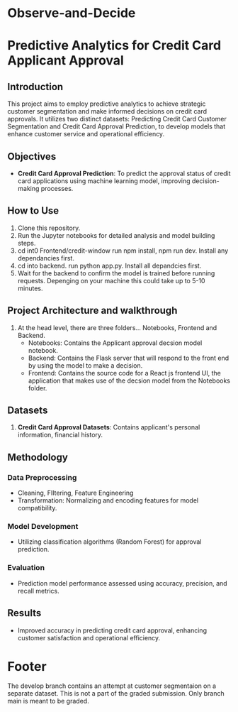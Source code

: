 # Observe-and-Decide

# Predictive Analytics for Credit Card Applicant Approval

## Introduction

This project aims to employ predictive analytics to achieve strategic customer segmentation and make informed decisions on credit card approvals. It utilizes two distinct datasets: Predicting Credit Card Customer Segmentation and Credit Card Approval Prediction, to develop models that enhance customer service and operational efficiency.

## Objectives

- **Credit Card Approval Prediction**: To predict the approval status of credit card applications using machine learning model, improving decision-making processes.

## How to Use

1. Clone this repository.
2. Run the Jupyter notebooks for detailed analysis and model building steps.
3. cd int0 Frontend/credit-window run npm install, npm run dev. Install any dependancies first.
4. cd into backend. run python app.py. Install all depandcies first.
5. Wait for the backend to confirm the model is trained before running requests. Depenging on your machine this could take up to 5-10 minutes. 

## Project Architecture and walkthrough

1. At the head level, there are three folders... Notebooks, Frontend and Backend.
   - Notebooks: Contains the Applicant approval decsion model notebook.
   - Backend: Contains the Flask server that will respond to the front end by using the model to make a decision. 
   - Frontend: Contains the source code for a React js frontend UI, the application that makes use of the decsion model from the Notebooks folder.
  
## Datasets

1. **Credit Card Approval Datasets**: Contains applicant's personal information, financial history.

## Methodology

### Data Preprocessing

- Cleaning, FIltering, Feature Engineering
- Transformation: Normalizing and encoding features for model compatibility.

### Model Development

- Utilizing classification algorithms (Random Forest) for approval prediction.

### Evaluation

- Prediction model performance assessed using accuracy, precision, and recall metrics.

## Results

- Improved accuracy in predicting credit card approval, enhancing customer satisfaction and operational efficiency.


# Footer
The develop branch contains an attempt at customer segmentaion on a separate dataset. This is not a part of the graded submission. Only branch main is meant to be graded. 



